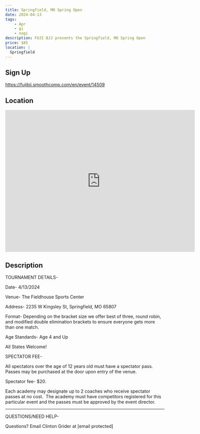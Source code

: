 ```yaml
---
title: Springfield, MO Spring Open
date: 2024-04-13
tags:
    - Apr
    - gi 
    - nogi 
description: FUJI BJJ presents the Springfield, MO Spring Open
price: $85
location: |
  Springfield
---
```

## Sign Up
https://fujibjj.smoothcomp.com/en/event/14509

## Location
<iframe src="https://www.google.com/maps/embed?pb=!1m18!1m12!1m3!1d12345.6789!2d-93.3240293!3d37.1419379!2m3!1f0!2f0!3f0!3m2!1i1024!2i768!4f13.1!3m3!1m2!1s0x0%3A0x0!2z37.1419379!5e0!3m2!1sen!2sus!4v1234567890" width="600" height="450" style="border:0;" allowfullscreen="" loading="lazy"></iframe>

## Description
TOURNAMENT DETAILS- 


Date- 4/13/2024


Venue- The Fieldhouse Sports Center


Address- 2235 W Kingsley St, Springfield, MO 65807


Format- Depending on the bracket size we offer best of three, round robin, and modified double elimination brackets to ensure everyone gets more than one match.


Age Standards- Age 4 and Up


All States Welcome!


SPECTATOR FEE-


All spectators over the age of 12 years old must have a spectator pass.  Passes may be purchased at the door upon entry of the venue.



Spectator fee- $20.



Each academy may designate up to 2 coaches who receive spectator passes at no cost.  The academy must have competitors registered for this particular event and the passes must be approved by the event director.


_______________________________________________________________________________


QUESTIONS/NEED HELP-


Questions? Email Clinton Grider at [email protected]